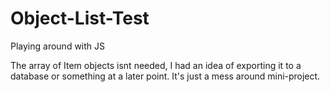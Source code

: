 # Object-List-Test
Playing around with JS

The array of Item objects isnt needed, I had an idea of exporting it to a database or something at a later point. It's just a mess around mini-project.
